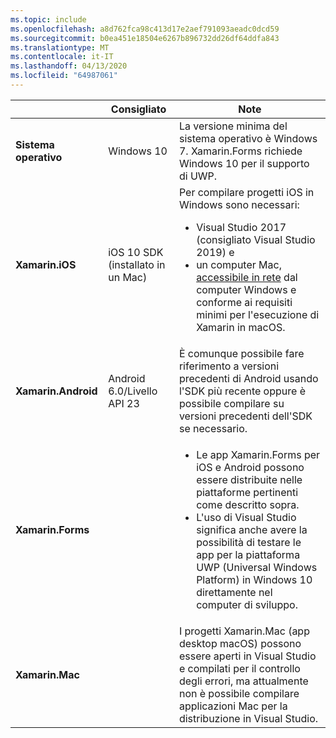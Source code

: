 ```yaml
---
ms.topic: include
ms.openlocfilehash: a8d762fca98c413d17e2aef791093aeadc0dcd59
ms.sourcegitcommit: b0ea451e18504e6267b896732dd26df64ddfa843
ms.translationtype: MT
ms.contentlocale: it-IT
ms.lasthandoff: 04/13/2020
ms.locfileid: "64987061"
---
```

||Consigliato|Note|
|---|---|---|
|**Sistema operativo**|Windows 10|La versione minima del sistema operativo è Windows 7. Xamarin.Forms richiede Windows 10 per il supporto di UWP.
|**Xamarin.iOS**|iOS 10 SDK (installato in un Mac)|Per compilare progetti iOS in Windows sono necessari:<ul><li>Visual Studio 2017 (consigliato Visual Studio 2019) e</li><li>un computer Mac, <a href="~/ios/get-started/installation/windows/connecting-to-mac/index.md">accessibile in rete</a> dal computer Windows e conforme ai requisiti minimi per l'esecuzione di Xamarin in macOS.</li></ul>|
|**Xamarin.Android**|Android 6.0/Livello API 23|È comunque possibile fare riferimento a versioni precedenti di Android usando l'SDK più recente oppure è possibile compilare su versioni precedenti dell'SDK se necessario.|
|**Xamarin.Forms**||<ul><li>Le app Xamarin.Forms per iOS e Android possono essere distribuite nelle piattaforme pertinenti come descritto sopra.</li><li>L'uso di Visual Studio significa anche avere la possibilità di testare le app per la piattaforma UWP (Universal Windows Platform) in Windows 10 direttamente nel computer di sviluppo.</li></ul>|
|**Xamarin.Mac**||I progetti Xamarin.Mac (app desktop macOS) possono essere aperti in Visual Studio e compilati per il controllo degli errori, ma attualmente non è possibile compilare applicazioni Mac per la distribuzione in Visual Studio.|
